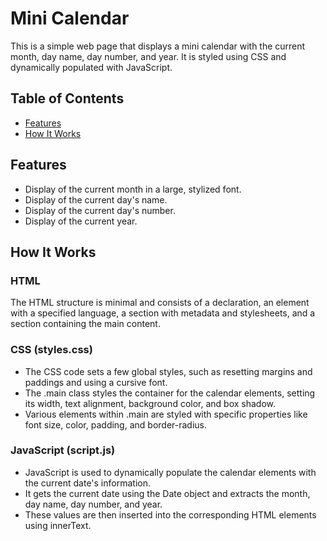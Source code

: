 # Mini Calendar

This is a simple web page that displays a mini calendar with the current month, day name, day number, and year. It is styled using CSS and dynamically populated with JavaScript.

## Table of Contents
- [Features](#features)
- [How It Works](#how-it-works)

## Features

- Display of the current month in a large, stylized font.
- Display of the current day's name.
- Display of the current day's number.
- Display of the current year.

## How It Works

### HTML

The HTML structure is minimal and consists of a <!DOCTYPE html> declaration, an <html> element with a specified language, a <head> section with metadata and stylesheets, and a <body> section containing the main content.

### CSS (styles.css)
- The CSS code sets a few global styles, such as resetting margins and paddings and using a cursive font.
- The .main class styles the container for the calendar elements, setting its width, text alignment, background color, and box shadow.
- Various elements within .main are styled with specific properties like font size, color, padding, and border-radius.

### JavaScript (script.js)
- JavaScript is used to dynamically populate the calendar elements with the current date's information.
- It gets the current date using the Date object and extracts the month, day name, day number, and year.
- These values are then inserted into the corresponding HTML elements using innerText.